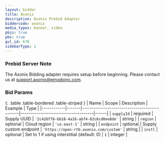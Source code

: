 ```yaml
---
layout: bidder
title: Axonix
description: Axonix Prebid Adaptor
biddercode: axonix
media_types: banner, video
pbjs: true
pbs: true
gvl_id: 678
sidebarType: 1
---
```


### Prebid Server Note

The Axonix Bidding adapter requires setup before beginning. Please contact us at <support.axonix@emodoinc.com>.

### Bid Params

{: .table .table-bordered .table-striped }
| Name          | Scope    | Description                                     | Example                    | Type |
|------------|-------|----------------------------------------------|-------------------------------------|------|
| `supplyId`    | required | Supply UUID                                     | `'2c426f78-bb18-4a16-abf4-62c6cd0ee8de'` | string |
| `region`      | optional | Cloud region                                    | `'us-east-1'`                            | string |
| `endpoint`    | optional | Supply custom endpoint                          | `'https://open-rtb.axonix.com/custom'`   | string |
| `instl`       | optional | Set to 1 if using interstitial (default: 0)     | `1`   | integer |
